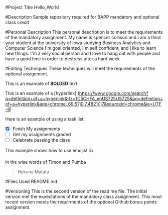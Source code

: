 #Project Title
Hello_World

#Description
Sample repository required for BAPP mandatory and optional class credit 

#Personal Description
This personal description is to meet the requirements of the mandatory assignment.
My name is spencer collison and I am a third year student at the university of Iowa studying Business Analytics and Computer Science
I'm goal oriented, I'm self confident, and I like to learn new things.
I'm a very social person and I love to hang out with people and have a good time in order to destress after a hard week

#Editing Techniques
These techniques will meet the requirements of the opitonal assignment.

This is an example of **BOLDED** text

This is an example of a [hyperlink] (https://www.google.com/search?q=definition+of+a+hyperlink&rlz=1C5CHFA_enUS725US725&oq=definition+of+a+hyperlink&aqs=chrome..69i57j0l7.4821j1j7&sourceid=chrome&ie=UTF-8)

Here is an example of using a task list:
- [x] Finish My assignments
- [ ] Get my assignments graded
- [ ] Celebrate passing the class

This example shows how to use emojis! :+1:

In the wise words of Timon and Pumba
> Hakuna Matata



#Files Used
README.md

#Versioning
This is the second version of the read me file. The initial version met the expectations of the mandatory class assignment.  This most recent version meets the requirments of the optional Github bonus points assignment.
